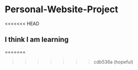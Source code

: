 # Personal-Website-Project
<<<<<<< HEAD
## I think I am learning
=======

>>>>>>> cdb536a (hopeful)
